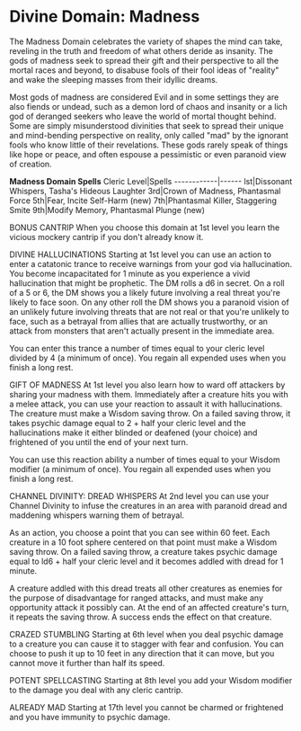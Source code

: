 # Divine Domain: Madness
The Madness Domain celebrates the variety of shapes the mind can take, reveling in the truth and freedom of what others deride as insanity. The gods of madness seek to spread their gift and their perspective to all the mortal races and beyond, to disabuse fools of their fool ideas of "reality" and wake the sleeping masses from their idyllic dreams.

Most gods of madness are considered Evil and in some settings they are also fiends or undead, such as a demon lord of chaos and insanity or a lich god of deranged seekers who leave the world of mortal thought behind. Some are simply misunderstood divinities that seek to spread their unique and mind-bending perspective on reality, only called "mad" by the ignorant fools who know little of their revelations. These gods rarely speak of things like hope or peace, and often espouse a pessimistic or even paranoid view of creation.

**Madness Domain Spells**
Cleric Level|Spells
------------|------
lst|Dissonant Whispers, Tasha's Hideous Laughter
3rd|Crown of Madness, Phantasmal Force
5th|Fear, Incite Self-Harm (new)
7th|Phantasmal Killer, Staggering Smite
9th|Modify Memory, Phantasmal Plunge (new)


BONUS CANTRIP
When you choose this domain at 1st level you learn the vicious mockery cantrip if you don't already know it.

DIVINE HALLUCINATIONS
Starting at 1st level you can use an action to enter a catatonic trance to receive warnings from your god via hallucination. You become incapacitated for 1 minute as you experience a vivid hallucination that might be prophetic. The DM rolls a d6 in secret. On a roll of a 5 or 6, the DM shows you a likely future involving a real threat you're likely to face soon. On any other roll the DM shows you a paranoid vision of an unlikely future involving threats that are not real or that you're unlikely to face, such as a betrayal from allies that are actually trustworthy, or an attack from monsters that aren't actually present in the immediate area.

You can enter this trance a number of times equal to your cleric level divided by 4 (a minimum of once). You regain all expended uses when you finish a long rest.

GIFT OF MADNESS
At 1st level you also learn how to ward off attackers by sharing your madness with them. Immediately after a creature hits you with a melee attack, you can use your reaction to assault it with hallucinations. The creature must make a Wisdom saving throw. On a failed saving throw, it takes psychic damage equal to 2 + half your cleric level and the hallucinations make it either blinded or deafened (your choice) and frightened of you until the end of your next turn.

You can use this reaction ability a number of times equal to your Wisdom modifier (a minimum of once). You regain all expended uses when you finish a long rest.

CHANNEL DIVINITY: DREAD WHISPERS
At 2nd level you can use your Channel Divinity to infuse the creatures in an area with paranoid dread and maddening whispers warning them of betrayal. 

As an action, you choose a point that you can see within 60 feet. Each creature in a 10 foot sphere centered on that point must make a Wisdom saving throw. On a failed saving throw, a creature takes psychic damage equal to ld6 + half your cleric level and it becomes addled with dread for 1 minute. 

A creature addled with this dread treats all other creatures as enemies for the purpose of disadvantage for ranged attacks, and must make any opportunity attack it possibly can. At the end of an affected creature's turn, it repeats the saving throw. A success ends the effect on that creature.

CRAZED STUMBLING
Starting at 6th level when you deal psychic damage to a creature you can cause it to stagger with fear and confusion. You can choose to push it up to 10 feet in any direction that it can move, but you cannot move it further than half its speed.

POTENT SPELLCASTING
Starting at 8th level you add your Wisdom modifier to the damage you deal with any cleric cantrip.

ALREADY MAD
Starting at 17th level you cannot be charmed or frightened and you have immunity to psychic damage.